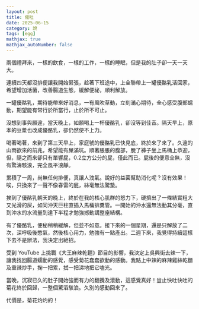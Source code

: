 ```yaml
---
layout: post
title: 催吐
date: 2025-06-15
category: 說
tags: [egg]
mathjax: true
mathjax_autoNumber: false
---
```


兩個禮拜來，一樣的飲食，一樣的工作，一樣的睡眠，但是我的肚子卻一天一天大。

<!--more-->

連續四天都沒排便讓我開始緊張，趁著下班途中，上全聯帶上一罐優酪乳活回家，希望增加活菌，改善腸道生態，緩解便祕，順利解放。

一罐優酪乳，期待能帶來好消息，一有風吹草動，立刻滿心期待，全心感受腹部蠕動，期望能有常行於所當行，止於所不可止。

沒想到事與願違，當天晚上，如願喝上一杯優酪乳，卻沒等到佳音。隔天早上，原本的豆漿也改成優酪乳，卻仍然使不上力。

喝著喝著，來到了第三天早上，家庭號的優酪乳已快見底，終於來了來了。久違的山雨欲來的前兆，希望能有屎滿坑。順著脹脹的腹部，脫了褲子坐上馬桶上恭迎，但，隨之而來卻只有單響屁，0.2立方公分的屁，僅此而已。屁後的便意全無，沒有驚濤駭浪，完全風平浪靜。

累積了一周，尚無任何排便，真讓人洩氣。說好的益菌幫助消化呢？沒有效果！唉，只換來了一聲不像春雷的屁，絲毫無法驚蟄。

挨到了優酪乳朝天的晚上，終於在我的核心肌群的怒力下，硬擠出了一條結實粗大又光滑的屎，如同沖天巨柱直插入馬桶排糞管。一開始的沖水還無法動其分毫，直到沖水的水流量到達下半程才勉強撼動講整座結構。

有了優酪乳，便秘稍稍緩解，但並不如意。接下來的一個星期，還是只解放了二次，深呼吸後憋氣，然後核心用力，勉強有一點產出。二週下來，我覺得持續這樣下去不是辦法，我決定出絕招。

受到 YouTube 上挑戰《大王麻辣乾麵》節目的影響，我決定上吳興街去辣一下，讓我找回腸道蠕動的感覺，感受菊花蠢蠢欲動的感動。我點上中辣的麻辣雞絲乾麵及重辣炒手，掬一把累，拭一把涕地把它嗑光。

當晚，沉寂已久的肚子開始強而有力的翻攪及滾動，這感覺真好！豈止快吐快吐的菊花終於回歸，一整個驚滔駭浪。久別的感動回來了。

代價是，菊花灼灼的！
